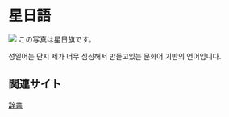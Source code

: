 # 星日語
![](/Images/Untitled.png)
この写真は星日旗です。

성일어는 단지 제가 너무 심심해서 만들고있는 문화어 기반의 언어입니다.

## 関連サイト
[辞書](Dic/Conlang_1_dic_JP.md)
